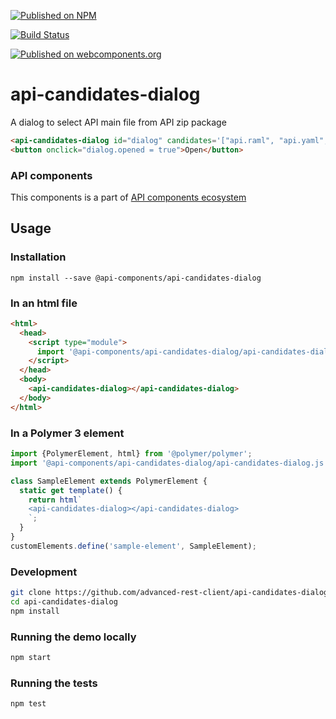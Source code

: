 [![Published on NPM](https://img.shields.io/npm/v/@api-components/api-candidates-dialog.svg)](https://www.npmjs.com/package/@api-components/api-candidates-dialog)

[![Build Status](https://travis-ci.org/advanced-rest-client/api-url-data-model.svg?branch=stage)](https://travis-ci.org/advanced-rest-client/api-candidates-dialog)

[![Published on webcomponents.org](https://img.shields.io/badge/webcomponents.org-published-blue.svg)](https://www.webcomponents.org/element/advanced-rest-client/api-candidates-dialog)

# api-candidates-dialog

A dialog to select API main file from API zip package

```html
<api-candidates-dialog id="dialog" candidates='["api.raml", "api.yaml", "api.json"]'></api-candidates-dialog>
<button onclick="dialog.opened = true">Open</button>
```

### API components

This components is a part of [API components ecosystem](https://elements.advancedrestclient.com/)

## Usage

### Installation
```
npm install --save @api-components/api-candidates-dialog
```

### In an html file

```html
<html>
  <head>
    <script type="module">
      import '@api-components/api-candidates-dialog/api-candidates-dialog.js';
    </script>
  </head>
  <body>
    <api-candidates-dialog></api-candidates-dialog>
  </body>
</html>
```

### In a Polymer 3 element

```js
import {PolymerElement, html} from '@polymer/polymer';
import '@api-components/api-candidates-dialog/api-candidates-dialog.js';

class SampleElement extends PolymerElement {
  static get template() {
    return html`
    <api-candidates-dialog></api-candidates-dialog>
    `;
  }
}
customElements.define('sample-element', SampleElement);
```

### Development

```sh
git clone https://github.com/advanced-rest-client/api-candidates-dialog
cd api-candidates-dialog
npm install
```

### Running the demo locally

```sh
npm start
```

### Running the tests
```sh
npm test
```
